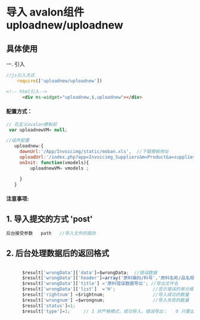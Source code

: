 # 导入 avalon组件  uploadnew/uploadnew



## 具体使用

一. 引入
````js
//js引入方式
    require(['uploadnew/uploadnew'])
````
````html
<!-- html引入-->
      <div ms-widget="uploadnew,$,uploadnew"></div>
````
#### 配置方式：
````js
// 在定义avalon模板前 
 var uploadnewVM= null;

//组件配置
   uploadnew:{
     downUrl:'/App/Invoicimg/static/moban.xls',  //下载模板地址
     uploadUrl:'/index.php?app=Invoicimg_Suppliers&m=Product&a=suppliesLoade_new' // 导入exexl后台php处理路径
     onInit: function(vmodels){
         uploadnewVM= vmodels ;

     }
   }
````
#### 注意事项:

## 1. 导入提交的方式 'post' 
````js
后台接受参数   path   //导入文件的路劲

````

## 2. 后台处理数据后的返回格式
````js

      $result['wrongData']['data']=$wrongData;  //错误数据
      $result['wrongData']['header']=array('原料编码/料号','原料名称/品名规格','原料分类','供应商','成本','单位','备注','错误提示');   //导出文档的表头
      $result['wrongData']['title'] ='原料错误数据导出'; //导出文件名 
      $result['wrongData']['list']  ='H';              //显示错误的单元格列
      $result['rightnum'] =$rightnum;                  //导入成功的数量
      $result['wrongnum'] =$wrongnum;                  //导入失败的数量
      $result['status']=1;                                
      $result['type']=1;     // 1 非严格模式，成功导入，错误导出；   0 只要出现错误就返回  


````

